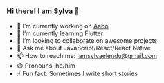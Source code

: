 ### Hi there! I am Sylva 👋

- 🔭 I’m currently working on [Aabo](https://getaabo.com/)
- 🌱 I’m currently learning Flutter
- 👯 I’m looking to collaborate on awesome projects
- 💬 Ask me about JavaScript/React/React Native
- 📫 How to reach me: iamsylvaelendu@gmail.com
- 😄 Pronouns: he/him
- ⚡ Fun fact: Sometimes I write short stories

<!--
**blackdevelopa/blackdevelopa** is a ✨ _special_ ✨ repository because its `README.md` (this file) appears on your GitHub profile.

Here are some ideas to get you started:

- 🔭 I’m currently working on ...
- 🌱 I’m currently learning ...
- 👯 I’m looking to collaborate on ...
- 🤔 I’m looking for help with ...
- 💬 Ask me about ...
- 📫 How to reach me: ...
- 😄 Pronouns: ...
- ⚡ Fun fact: ...
-->
